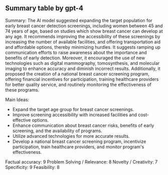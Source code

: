 ## Summary table by gpt-4
Summary: 
The AI model suggested expanding the target population for early breast cancer detection screenings, including women between 45 and 74 years of age, based on studies which show breast cancer can develop at any age. It recommends improving the accessibility of these screenings by increasing the number of available facilities, and offering transportation aid and affordable options, thereby minimizing hurdles. It suggests ramping up communication efforts to raise awareness about the importance and benefits of early detection. Moreover, it encouraged the use of new technologies such as digital mammography, tomosynthesis, and molecular imaging to enhance accuracy and diminish incorrect results. Additionally, it proposed the creation of a national breast cancer screening program, offering financial incentives for participation, training healthcare providers for better quality service, and routinely monitoring the effectiveness of these programs.

Main Ideas: 
- Expand the target age group for breast cancer screenings.
- Improve screening accessibility with increased facilities and cost-effective options.
- Enhance communication about breast cancer risks, benefits of early screening, and the availability of programs.
- Utilize advanced technologies for more accurate results.
- Develop a national breast cancer screening program, incentivize participation, train healthcare providers, and monitor program's effectiveness.

Factual accuracy: 9
Problem Solving / Relevance: 8
Novelty / Creativity: 7
Specificity: 9
Feasibility: 8